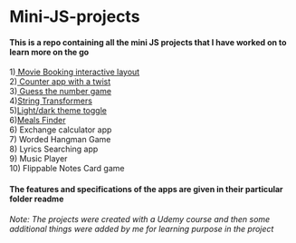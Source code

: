 # Mini-JS-projects
#### This is a repo containing all the mini JS projects that I have worked on to learn more on the go
1)<a href ="https://github.com/gitit24x7/Mini-JS-projects/tree/main/Movie-Seats-Booking-App"> Movie Booking interactive layout </a><br>
2)<a href ="https://github.com/gitit24x7/Mini-JS-projects/tree/main/counter%20app%20with%20a%20twist"> Counter app with a twist </a><br>
3)<a href ="https://github.com/gitit24x7/Mini-JS-projects/tree/main/Guess%20the%20number%20game%20"> Guess the number game </a> <br>
4)<a href =" ">String Transformers </a><br>
5)<a href =" ">Light/dark theme toggle<a/><br>
6)<a href =" ">Meals Finder<a/><br>
6) Exchange calculator app <br>
7) Worded Hangman Game <br>
8) Lyrics Searching app <br>
9) Music Player <br>
10) Flippable Notes Card game <br>

 #### The features and specifications of the apps are given in their particular folder readme

<i>Note: The projects were created with a Udemy course and then some additional things were added by me for learning purpose in the project</i>
